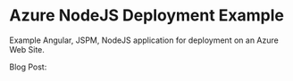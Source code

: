 # Azure NodeJS Deployment Example

Example Angular, JSPM, NodeJS application for deployment on an Azure Web Site.

Blog Post:
